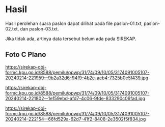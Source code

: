 # Hasil

Hasil perolehan suara paslon dapat dilihat pada file paslon-01.txt, paslon-02.txt, dan paslon-03.txt.

Jika tidak ada, artinya data tersebut belum ada pada SIREKAP.

## Foto C Plano

https://sirekap-obj-formc.kpu.go.id/8588/pemilu/ppwp/31/74/09/10/05/3174091005107-20240214-221959--9b2a32d6-94f9-4b2c-acb4-7325b0e5f439.jpg

https://sirekap-obj-formc.kpu.go.id/8588/pemilu/ppwp/31/74/09/10/05/3174091005107-20240214-221802--1e159ebd-afd7-4c06-9fde-833290c06fad.jpg

https://sirekap-obj-formc.kpu.go.id/8588/pemilu/ppwp/31/74/09/10/05/3174091005107-20240214-222154--66fd529a-62d7-41f2-8408-2e3502f5f834.jpg
